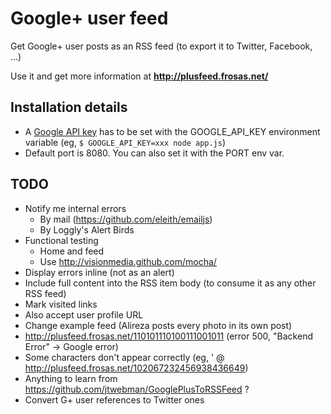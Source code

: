 # Google+ user feed

Get Google+ user posts as an RSS feed (to export it to Twitter, Facebook, ...)

Use it and get more information at **http://plusfeed.frosas.net/**

## Installation details

- A [Google API key](https://developers.google.com/+/api/oauth) has to be set with the GOOGLE_API_KEY environment variable (eg, `$ GOOGLE_API_KEY=xxx node app.js`)
- Default port is 8080. You can also set it with the PORT env var.

## TODO

- Notify me internal errors
  - By mail (https://github.com/eleith/emailjs)
  - By Loggly's Alert Birds
- Functional testing
  - Home and feed
  - Use http://visionmedia.github.com/mocha/
- Display errors inline (not as an alert)
- Include full content into the RSS item body (to consume it as any other RSS feed)
- Mark visited links
- Also accept user profile URL
- Change example feed (Alireza posts every photo in its own post)
- http://plusfeed.frosas.net/110101110100111001011 (error 500, "Backend Error" -> Google error)
- Some characters don't appear correctly (eg, &#39; @ http://plusfeed.frosas.net/102067232456938436649)
- Anything to learn from https://github.com/jtwebman/GooglePlusToRSSFeed ?
- Convert G+ user references to Twitter ones
